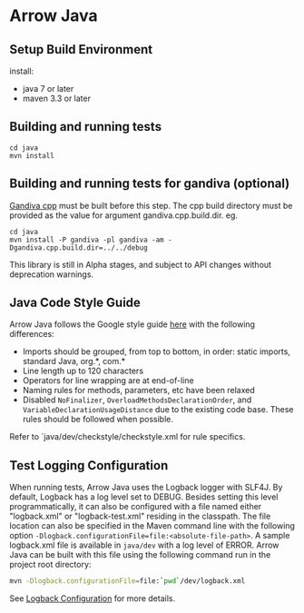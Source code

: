 <!---
  Licensed to the Apache Software Foundation (ASF) under one
  or more contributor license agreements.  See the NOTICE file
  distributed with this work for additional information
  regarding copyright ownership.  The ASF licenses this file
  to you under the Apache License, Version 2.0 (the
  "License"); you may not use this file except in compliance
  with the License.  You may obtain a copy of the License at

    http://www.apache.org/licenses/LICENSE-2.0

  Unless required by applicable law or agreed to in writing,
  software distributed under the License is distributed on an
  "AS IS" BASIS, WITHOUT WARRANTIES OR CONDITIONS OF ANY
  KIND, either express or implied.  See the License for the
  specific language governing permissions and limitations
  under the License.
-->

# Arrow Java

## Setup Build Environment

install:
 - java 7 or later
 - maven 3.3 or later

## Building and running tests

```
cd java
mvn install
```

## Building and running tests for gandiva (optional)

[Gandiva cpp][2] must be built before this step. The cpp build directory must
be provided as the value for argument gandiva.cpp.build.dir. eg.

```
cd java
mvn install -P gandiva -pl gandiva -am -Dgandiva.cpp.build.dir=../../debug
```

This library is still in Alpha stages, and subject to API changes without
deprecation warnings.

## Java Code Style Guide

Arrow Java follows the Google style guide [here][3] with the following
differences:

* Imports should be grouped, from top to bottom, in order: static imports,
standard Java, org.\*, com.\*
* Line length up to 120 characters
* Operators for line wrapping are at end-of-line
* Naming rules for methods, parameters, etc have been relaxed
* Disabled `NoFinalizer`, `OverloadMethodsDeclarationOrder`, and
`VariableDeclarationUsageDistance` due to the existing code base. These rules
should be followed when possible.

Refer to `java/dev/checkstyle/checkstyle.xml for rule specifics.

## Test Logging Configuration

When running tests, Arrow Java uses the Logback logger with SLF4J. By default,
Logback has a log level set to DEBUG. Besides setting this level
programmatically, it can also be configured with a file named either
"logback.xml" or "logback-test.xml" residing in the classpath. The file
location can also be specified in the Maven command line with the following
option `-Dlogback.configurationFile=file:<absolute-file-path>`. A sample
logback.xml file is available in `java/dev` with a log level of ERROR. Arrow
Java can be built with this file using the following command run in the project
root directory:

```bash
mvn -Dlogback.configurationFile=file:`pwd`/dev/logback.xml
```

See [Logback Configuration][1] for more details.

[1]: https://logback.qos.ch/manual/configuration.html
[2]: https://github.com/apache/arrow/blob/master/cpp/README.md
[3]: http://google.github.io/styleguide/javaguide.html
